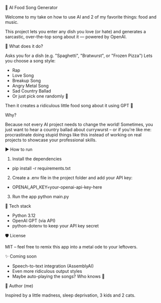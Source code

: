 🎤 AI Food Song Generator

Welcome to my take on how to use AI and 2 of my favorite things: food and music.

This project lets you enter any dish you love (or hate) and generates a sarcastic, over-the-top song about it — powered by OpenAI.

🍔 What does it do?

Asks you for a dish (e.g. "Spaghetti", "Bratwurst", or "Frozen Pizza")
Lets you choose a song style:
- Rap
- Love Song
- Breakup Song
- Angry Metal Song
- Sad Country Ballad
- Or just pick one randomly 🎲

Then it creates a ridiculous little food song about it using GPT
🧠 

Why?

Because not every AI project needs to change the world!
Sometimes, you just want to hear a country ballad about currywurst –
or if you're like me: procrastinate doing stupid things like this instead of working on real projects to showcase your professional skills.

▶️ How to run

1. Install the dependencies
- pip install -r requirements.txt

2. Create a .env file in the project folder and add your API key:
- OPENAI_API_KEY=your-openai-api-key-here

3. Run the app
python main.py

🤖 Tech stack
- Python 3.12
- OpenAI GPT (via API)
- python-dotenv to keep your API key secret

🛡️ License

MIT – feel free to remix this app into a metal ode to your leftovers.

✨ Coming soon

- Speech-to-text integration (AssemblyAI)
- Even more ridiculous output styles
- Maybe auto-playing the songs? Who knows 🤷

💌 Author (me)

Inspired by a little madness, sleep deprivation, 3 kids and 2 cats.

